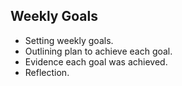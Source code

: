 ## Weekly Goals

- Setting weekly goals.
- Outlining plan to achieve each goal.
- Evidence each goal was achieved.
- Reflection.